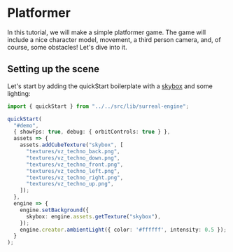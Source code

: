 # Platformer

In this tutorial, we will make a simple platformer game. The game will include a
nice character model, movement, a third person camera, and, of course, some obstacles!
Let's dive into it.

## Setting up the scene

Let's start by adding the quickStart boilerplate with a [skybox](../examples/6-textures-and-skybox/index.ts) and some lighting:

```ts
import { quickStart } from "../../src/lib/surreal-engine";

quickStart(
  "#demo",
  { showFps: true, debug: { orbitControls: true } },
  assets => {
    assets.addCubeTexture("skybox", [
      "textures/vz_techno_back.png",
      "textures/vz_techno_down.png",
      "textures/vz_techno_front.png",
      "textures/vz_techno_left.png",
      "textures/vz_techno_right.png",
      "textures/vz_techno_up.png",
    ]);
  },
  engine => {
    engine.setBackground({
      skybox: engine.assets.getTexture("skybox"),
    });
    engine.creator.ambientLight({ color: '#ffffff', intensity: 0.5 });
  }
);
```
